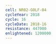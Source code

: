 ```yaml
---
cell: NR02-GOLF-04
cycleYear: 2018
cycle: 16
cycleDate: 2018-16
resistance: 447000
enlightened: 1200000
---
```

